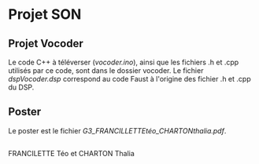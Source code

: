 # Projet SON

## Projet Vocoder
Le code C++ à téléverser (*vocoder.ino*), ainsi que les fichiers .h et .cpp utilisés par ce code, sont dans le dossier vocoder. Le fichier *dspVocoder.dsp* correspond au code Faust à l'origine des fichier .h et .cpp du DSP.

## Poster 
Le poster est le fichier *G3_FRANCILLETTEtéo_CHARTONthalia.pdf*.

##

FRANCILETTE Téo et CHARTON Thalia
